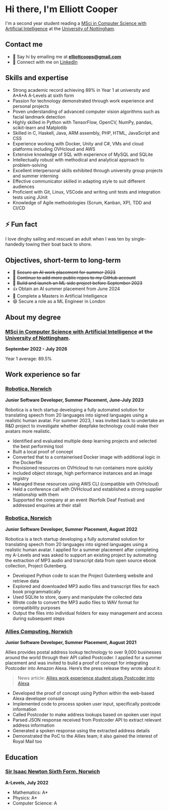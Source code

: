 # Hi there, I'm Elliott Cooper


I'm a second year student reading a [MSci in Computer Science with Artificial Intelligence](https://www.nottingham.ac.uk/studywithus/ugstudy/courses/UG/Computer-Science-with-Artificial-Intelligence-MSci-Hons-U7UCMPAI.html) at the [University of Nottingham](https://www.nottingham.ac.uk).


## Contact me

- 💬 Say hi by emailing me at **elliottcoops@gmail.com**
- 👯 Connect with me on [LinkedIn](https://www.linkedin.com/in/elliottcoops)


## Skills and expertise

  - Strong academic record achieving 89% in Year 1 at university and A\*A\*A A-Levels at sixth form
  - Passion for technology demonstrated through work experience and personal projects
  - Poven understanding of advanced computer vision algorithms such as facial landmark detection 
  - Highly skilled in Python with TensorFlow, OpenCV, NumPy, pandas, scikit-learn and Matplotlib
  - Skilled in C, Haskell, Java, ARM assembly, PHP, HTML, JavaScript and CSS
  - Experience working with Docker, Unity and C#, VMs and cloud platforms including OVHcloud and AWS
  - Extensive knowledge of SQL with experience of MySQL and SQLite
  - Intellectually robust with methodical and analytical approach to problem-solving
  - Excellent interpersonal skills exhibited through university group projects and summer interning
  - Effective communicator skilled in adapting style to suit different audiences
  - Proficient with Git, Linux, VSCode and writing unit tests and integration tests using JUnit
  - Knowledge of Agile methodologies (Scrum, Kanban, XP), TDD and CI/CD


## ⚡ Fun fact

I love dinghy sailing and rescued an adult when I was ten by single-handedly towing their boat back to shore.


## Objectives, short-term to long-term

- 🔭 ~~Secure an AI work placement for summer 2023~~
- 🤔 ~~Continue to add more public repos to my GitHub account~~
- 🌱 ~~Build and launch an ML side project before September 2023~~
- 👍 Obtain an AI summer placement from June 2024
- 🤖 Complete a Masters in Artificial Intelligence
- 😄 Secure a role as a ML Engineer in London


## About my degree

### [MSci in Computer Science with Artificial Intelligence](https://www.nottingham.ac.uk/studywithus/ugstudy/courses/UG/Computer-Science-with-Artificial-Intelligence-MSci-Hons-U7UCMPAI.html) at the [University of Nottingham](https://www.nottingham.ac.uk).

**September 2022 - July 2026**

Year 1 average: 89.5%

## Work experience so far

### [Robotica, Norwich](https://robotica.media)

**Junior Software Developer, Summer Placement, June-July 2023**

Robotica is a tech startup developing a fully automated solution for translating speech from 20 languages into signed languages using a realistic human avatar. For summer 2023, I was invited back to undertake an R&D project to investigate whether deepfake technology could make their avatars more realistic.

- Identified and evaluated multiple deep learning projects and selected the best performing tool
- Built a local proof of concept
- Converted that to a containerised Docker image with additional logic in the Dockerfile
- Provisioned resources on OVHcloud to run containers more quickly
- Included object storage, high performance instances and an image registry
- Managed these resources using AWS CLI (compatible with OVHcloud)
- Held a conference call with OVHcloud and established a strong supplier relationship with them
- Supported the company at an event (Norfolk Deaf Festival) and addressed enquiries at their stall


### [Robotica, Norwich](https://robotica.media)

**Junior Software Developer, Summer Placement, August 2022**

Robotica is a tech startup developing a fully automated solution for translating speech from 20 languages into signed languages using a realistic human avatar. I applied for a summer placement after completing my A-Levels and was asked to support an existing project by automating the extraction of MP3 audio and transcript data from open source ebook collection, Project Gutenberg.

- Developed Python code to scan the Project Gutenberg website and retrieve data
- Explored and downloaded MP3 audio files and transcript files for each book programmatically
- Used SQLite to store, query and manipulate the collected data
- Wrote code to convert the MP3 audio files to WAV format for compatibility purposes
- Output the files into individual folders for easy management and access during subsequent steps


### [Allies Computing, Norwich](https://www.alliescomputing.com)

**Junior Software Developer, Summer Placement, August 2021**

Allies provides postal address lookup technology to over 9,000 businesses around the world through their API called Postcoder. I applied for a summer placement and was invited to build a proof of concept for integrating Postcoder into Amazon Alexa. Here’s the press release they wrote about it: 

> News article: [Allies work experience student plugs Postcoder into Alexa](https://alliescomputing.com/news/student-plugs-postcoder-into-alexa)

- Developed the proof of concept using Python within the web-based Alexa developer console
- Implemented code to process spoken user input, specifically postcode information
- Called Postcoder to make address lookups based on spoken user input
- Parsed JSON response received from Postcoder API to extract relevant address information
- Generated a spoken response using the extracted address details
- Demonstrated the PoC to the Allies team; it also gained the interest of Royal Mail too


## Education

### [Sir Isaac Newton Sixth Form, Norwich](https://www.isaacnewtonsixthform.org)

**A-Levels, July 2022**

- Mathematics: A*
- Physics: A*
- Computer Science: A
